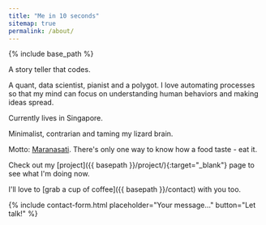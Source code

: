 ```yaml
---
title: "Me in 10 seconds"
sitemap: true
permalink: /about/
---
```

{% include base_path %}

A story teller that codes. 

A quant, data scientist, pianist and a polygot. I love automating processes so that my mind can focus on understanding human behaviors and making ideas spread.

Currently lives in Singapore.

Minimalist, contrarian and taming my lizard brain. 

Motto: [Maranasati](https://en.wikipedia.org/wiki/Maranasati). There's only one way to know how a food taste - eat it. 

Check out my [project]({{ basepath }}/project/){:target="_blank"} page to see what I'm doing now. 

I'll love to [grab a cup of coffee]({{ basepath }}/contact) with you too.

{% include contact-form.html placeholder="Your message..." button="Let talk!" %}
